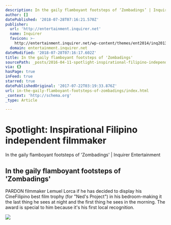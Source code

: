 ```yaml
---
description: In the gaily flamboyant footsteps of ‘Zombadings’ | Inquirer Entertainment
author: []
datePublished: '2018-07-28T07:16:21.570Z'
publisher:
  url: 'http://entertainment.inquirer.net'
  name: Inquirer
  favicon: >-
    http://entertainment.inquirer.net/wp-content/themes/ent2014/inq2013/favicon.ico
  domain: entertainment.inquirer.net
dateModified: '2018-07-28T07:16:17.602Z'
title: In the gaily flamboyant footsteps of 'Zombadings'
sourcePath: _posts/2016-04-11-spotlight-inspirational-filipino-independent-filmmaker.md
via: {}
hasPage: true
inFeed: true
starred: true
datePublishedOriginal: '2017-07-22T03:19:33.876Z'
url: in-the-gaily-flamboyant-footsteps-of-zombadings/index.html
_context: 'http://schema.org'
_type: Article

---
```

# Spotlight: Inspirational Filipino independent filmmaker

In the gaily flamboyant footsteps of 'Zombadings' | Inquirer Entertainment

<article style=""><h1>In the gaily flamboyant footsteps of 'Zombadings'</h1><p>PARDON filmmaker Lemuel Lorca if he has decided to display his CineFilipino best film trophy (for "Ned's Project") in his bedroom-making it the last thing he sees at night and the first thing he sees in the morning. The award is special to him because it's his first local recognition.</p><img src="http://entertainment.inquirer.net/files/2016/04/t0410lem-lorca-e1460296591169-600x438.jpg" /></article>